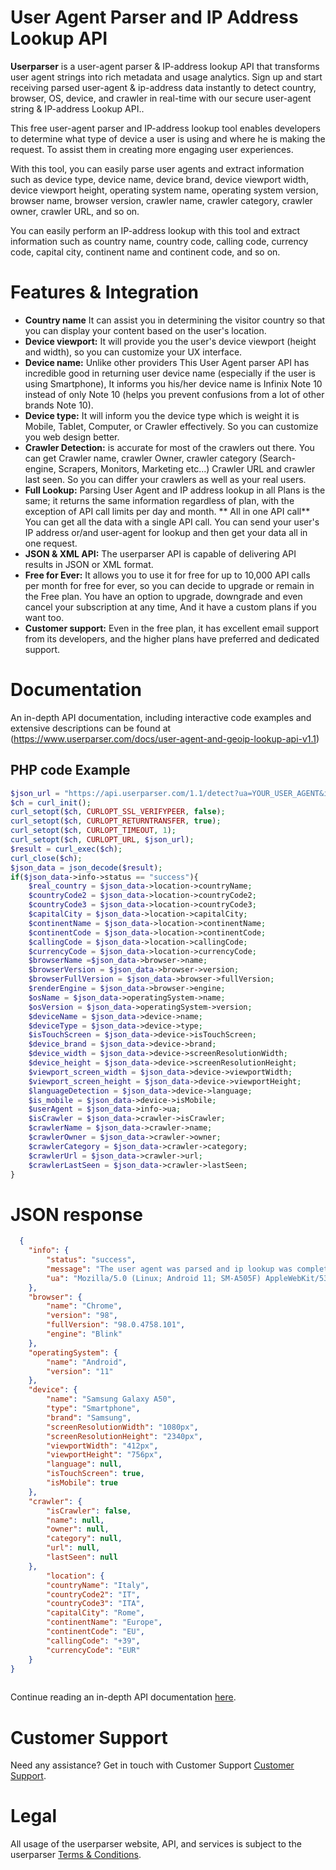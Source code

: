 # User Agent Parser and IP Address Lookup API
**Userparser** is a user-agent parser & IP-address lookup API that transforms user agent strings into rich metadata and usage analytics. Sign up and start receiving parsed user-agent & ip-address data instantly to detect country, browser, OS, device, and crawler in real-time with our secure user-agent string & IP-address Lookup API..

This free user-agent parser and IP-address lookup tool enables developers to determine what type of device a user is using and where he is making the request. To assist them in creating more engaging user experiences.

With this tool, you can easily parse user agents and extract information such as device type, device name, device brand, device viewport width, device viewport height, operating system name, operating system version, browser name, browser version, crawler name, crawler category, crawler owner, crawler URL, and so on.

You can easily perform an IP-address lookup with this tool and extract information such as country name, country code, calling code, currency code, capital city, continent name and continent code, and so on.

# Features & Integration
* **Country name** It can assist you in determining the visitor country so that you can display your content based on the user's location.
* **Device viewport:** It will provide you the user's device viewport (height and width), so you can customize your UX interface. 
* **Device name:** Unlike other providers This User Agent parser API has incredible good in returning user device name (especially if the user is using Smartphone), It informs you his/her device name is Infinix Note 10 instead of only Note 10 (helps you prevent confusions from a lot of other brands Note 10).
* **Device type:** It will inform you the device type which is weight it is Mobile, Tablet, Computer, or Crawler effectively. So you can customize you web design better.
* **Crawler Detection:** is accurate for most of the crawlers out there. You can get Crawler name, crawler Owner, crawler category (Search-engine, Scrapers, Monitors, Marketing etc...) Crawler URL and crawler last seen. So you can differ your crawlers as well as your real users.
* **Full Lookup:** Parsing User Agent and IP address lookup in all Plans is the same; it returns the same information regardless of plan, with the exception of API call limits per day and month.
** All in one API call** You can get all the data with a single API call. You can send your user's IP address or/and user-agent for lookup and then get your data all in one request.
* **JSON & XML API:** The userparser API is capable of delivering API results in JSON or XML format.
* **Free for Ever:** It allows you to use it for free for up to 10,000 API calls per month for free for ever, so you can decide to upgrade or remain in the Free plan. You have an option to upgrade, downgrade and even cancel your subscription at any time, And it have a custom plans if you want too.
* **Customer support:** Even in the free plan, it has excellent email support from its developers, and the higher plans have preferred and dedicated support.
# Documentation
An in-depth API documentation, including interactive code examples and extensive descriptions can be found at (https://www.userparser.com/docs/user-agent-and-geoip-lookup-api-v1.1)
## PHP code Example
```php
$json_url = "https://api.userparser.com/1.1/detect?ua=YOUR_USER_AGENT&ip=$ip_address&api_key=YOUR_API_KEY";
$ch = curl_init();
curl_setopt($ch, CURLOPT_SSL_VERIFYPEER, false);
curl_setopt($ch, CURLOPT_RETURNTRANSFER, true);
curl_setopt($ch, CURLOPT_TIMEOUT, 1);
curl_setopt($ch, CURLOPT_URL, $json_url);
$result = curl_exec($ch);
curl_close($ch);
$json_data = json_decode($result);
if($json_data->info->status == "success"){
    $real_country = $json_data->location->countryName;
    $countryCode2 = $json_data->location->countryCode2;
    $countryCode3 = $json_data->location->countryCode3;
    $capitalCity = $json_data->location->capitalCity;
    $continentName = $json_data->location->continentName;
    $continentCode = $json_data->location->continentCode;
    $callingCode = $json_data->location->callingCode;
    $currencyCode = $json_data->location->currencyCode;
    $browserName =$json_data->browser->name;
    $browserVersion = $json_data->browser->version;
    $browserFullVersion = $json_data->browser->fullVersion;
    $renderEngine = $json_data->browser->engine;
    $osName = $json_data->operatingSystem->name;
    $osVersion = $json_data->operatingSystem->version;
    $deviceName = $json_data->device->name;
    $deviceType = $json_data->device->type;
    $isTouchScreen = $json_data->device->isTouchScreen;
    $device_brand = $json_data->device->brand;
    $device_width = $json_data->device->screenResolutionWidth;
    $device_height = $json_data->device->screenResolutionHeight;
    $viewport_screen_width = $json_data->device->viewportWidth;
    $viewport_screen_height = $json_data->device->viewportHeight;
    $languageDetection = $json_data->device->language;
    $is_mobile = $json_data->device->isMobile;
    $userAgent = $json_data->info->ua;
    $isCrawler = $json_data->crawler->isCrawler;
    $crawlerName = $json_data->crawler->name;
    $crawlerOwner = $json_data->crawler->owner;
    $crawlerCategory = $json_data->crawler->category;
    $crawlerUrl = $json_data->crawler->url;
    $crawlerLastSeen = $json_data->crawler->lastSeen;
}
```
# JSON response 
```JSON
  {
    "info": {
        "status": "success",
        "message": "The user agent was parsed and ip lookup was completed successfully.",
        "ua": "Mozilla/5.0 (Linux; Android 11; SM-A505F) AppleWebKit/537.36 (KHTML, like Gecko) Chrome/98.0.4758.101 Mobile Safari/537.36"
    },
    "browser": {
        "name": "Chrome",
        "version": "98",
        "fullVersion": "98.0.4758.101",
        "engine": "Blink"
    },
    "operatingSystem": {
        "name": "Android",
        "version": "11"
    },
    "device": {
        "name": "Samsung Galaxy A50",
        "type": "Smartphone",
        "brand": "Samsung",
        "screenResolutionWidth": "1080px",
        "screenResolutionHeight": "2340px",
        "viewportWidth": "412px",
        "viewportHeight": "756px",
        "language": null,
        "isTouchScreen": true,
        "isMobile": true
    },
    "crawler": {
        "isCrawler": false,
        "name": null,
        "owner": null,
        "category": null,
        "url": null,
        "lastSeen": null
    },
        "location": {
        "countryName": "Italy",
        "countryCode2": "IT",
        "countryCode3": "ITA",
        "capitalCity": "Rome",
        "continentName": "Europe",
        "continentCode": "EU",
        "callingCode": "+39",
        "currencyCode": "EUR"
    }
}
  
```
Continue reading an in-depth API documentation [here](https://www.userparser.com/docs/user-agent-and-geoip-lookup-api-v1.1).
# Customer Support

Need any assistance? Get in touch with Customer Support
[Customer Support](https://www.userparser.com/contact-us).

# Legal

All usage of the userparser website, API, and services is subject to the userparser [Terms & Conditions](https://www.userparser.com/terms-of-use).

